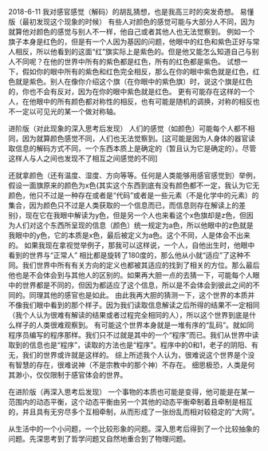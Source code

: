 2018-6-11
我对感官感觉（解码）的胡乱猜想，也是我高三时的突发奇想。
易懂版（最初发现这个现象的时候）
有些人对颜色的感觉可能与大部分人不同，因为就算他对颜色的感觉与别人不一样，他自己或者其他人也无法觉察到。
例如一个旗子本身是红色的，但是有一个人因为基因的问题，他眼中的红色和紫色正好与常人相反，所以他看到的这面“红”旗实际上是紫色的。但是他又能怎么知道自己与别人不同呢？在他的世界中所有的紫色都是红色，所有的红色都是紫色。
试想一下，假如你的眼中所有的紫色和红色完全相反，那么在你的眼中紫色就是红色，红色就是紫色。别人在像你介绍这个旗（在你眼中的紫色旗）时，说这个旗是红色的，你也不会有反对，因为在你的眼中紫色就是红色。
更有可能存在这样的一个人，在他眼中的所有颜色都对称性的相反，也有可能是随机的调换，对称的相反也不一定以可见光的某一个做对称轴。


进阶版（对此现象的深入思考后发现）
人们的感觉（如颜色）可能每个人都不相同，因为就算颜色感觉不同，人们也无法觉察到。[这可能是因为人身体的器官读取信息的解码方式不同，一个东西本质上是确定的（暂且认为它是确定的）。尽管这样人与人之间也发现不了相互之间感觉的不同]

还就拿颜色（还有温度、湿度、方向等等。任何是人类能够用感官感觉到）举例，假设一面旗原来的颜色为x色{其实这个东西到底有没有颜色都不一定，我认为它无颜色，他只不过是一种存在或者是“代码”或者是一些元素（不是化学中的元素）的集合，因为颜色只不过是人类获取的一个信息而已，而信息则存在解读上的差别}，现在它在我眼中解读为y色，但是另一个人也来看这个x色旗却是z色，但因为人们对这个东西所呈现的信息（颜色）统一规定为a色，所以他眼中的z色就是我眼中的y色，它的本质是x色，最后被定义为a色。这个不同，人是体会不出来的。
如果我现在拿视觉举例子，那我可以这样说，一个人，自他出生时，他眼中看到的世界与“正常人”
相比都是旋转了180度的，那么他从小就“适应”了这种不同。我们世界中所有有关方向的定义也都被其适应的找到了相关的方位。那么最后他也是不会体会到与其他人的区别的。如果再大胆一点的去猜一下，可能每个人眼中的世界都是不同的，但因为都适应了这个信息，所以是不会体会到彼此之间的不同的。同理其他的感官也是如此。
由此我再大胆的猜测一下，这个世界的本质并不像我们眼中看到的那个样子。因为我们读取信息解读之后所得的结果不一定相同（我个人认为很难有解读的结果或者过程完全相同的人），所以这个世界到底是什么样子的人类很难观察到。
有可能这个世界本身就是一堆有序的“乱码”。就如同程序员编写的程序那样。我们只不过就是其中的一个“程序”而已。我们从世界中读取到的信息也是“程序”，读取的方法也是“程序”。程序中的0和1，老子的阴阳、有无，我们的世界或许就是这样的。
综上所述我个人认为，很难说这个世界是个没有智慧的存在，很难说神（不是宗教中的那个神）不存在。
细思极恐，人类是何其渺小，仅仅限制于感官体会的世界。

在进阶版（再深入思考后发现）
一个事物的本质也可能是变得，他可能是在某一范围内的动态平衡，这个动态平衡由另一个其他的动态平衡牵制着且牵制是相互的，并且具有无穷尽多个互相牵制，从而形成了一张纷乱而相对较稳定的”大网”。


从生活中的一个小问题，一个比较形象的问题。深入思考后得到了一个比较抽象的问题。先深思考到了哲学问题又自然地重合到了物理问题。